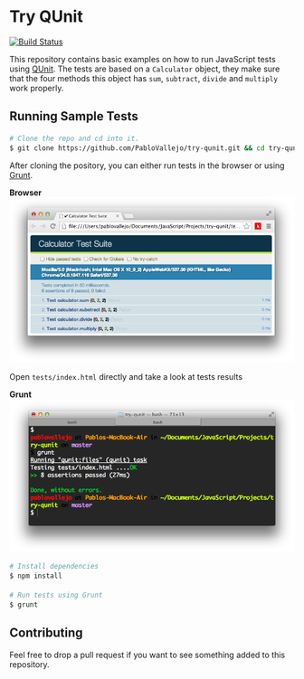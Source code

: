 Try QUnit
=======

[![Build Status](https://travis-ci.org/PabloVallejo/try-qunit.svg?branch=master)](https://travis-ci.org/PabloVallejo/try-qunit)

This repository contains basic examples on how to run JavaScript tests using [QUnit](https://qunitjs.com/).
The tests are based on a `Calculator` object, they make sure that the four methods this object has `sum`, `subtract`, `divide` and `multiply` work properly.

## Running Sample Tests

```bash
# Clone the repo and cd into it.
$ git clone https://github.com/PabloVallejo/try-qunit.git && cd try-qunit
```

After cloning the pository, you can either run tests in the browser or using [Grunt](http://gruntjs.com/).

**Browser**
![](https://raw.githubusercontent.com/PabloVallejo/try-qunit/master/qunit.png)

Open `tests/index.html` directly and take a look at tests results

**Grunt**
![](https://raw.githubusercontent.com/PabloVallejo/try-qunit/master/grunt.png)

```bash
# Install dependencies
$ npm install

# Run tests using Grunt
$ grunt 
```

## Contributing

Feel free to drop a pull request if you want to see something added to this repository.




